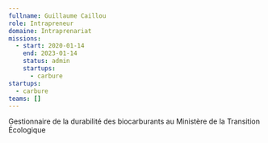 ```yaml
---
fullname: Guillaume Caillou
role: Intrapreneur
domaine: Intraprenariat
missions:
  - start: 2020-01-14
    end: 2023-01-14
    status: admin
    startups:
      - carbure
startups:
  - carbure
teams: []
---
```

Gestionnaire de la durabilité des biocarburants au Ministère de la Transition Écologique